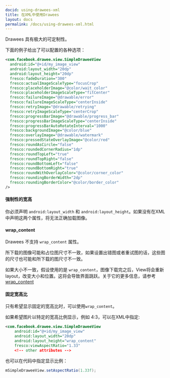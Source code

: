 ```yaml
---
docid: using-drawees-xml
title: 在XML中使用Drawees
layout: docs
permalink: /docs/using-drawees-xml.html
---
```


Drawees 具有极大的可定制性。

下面的例子给出了可以配置的各种选项：

```xml
<com.facebook.drawee.view.SimpleDraweeView
  android:id="@+id/my_image_view"
  android:layout_width="20dp"
  android:layout_height="20dp"
  fresco:fadeDuration="300"
  fresco:actualImageScaleType="focusCrop"
  fresco:placeholderImage="@color/wait_color"
  fresco:placeholderImageScaleType="fitCenter"
  fresco:failureImage="@drawable/error"
  fresco:failureImageScaleType="centerInside"
  fresco:retryImage="@drawable/retrying"
  fresco:retryImageScaleType="centerCrop"
  fresco:progressBarImage="@drawable/progress_bar"
  fresco:progressBarImageScaleType="centerInside"
  fresco:progressBarAutoRotateInterval="1000"
  fresco:backgroundImage="@color/blue"
  fresco:overlayImage="@drawable/watermark"
  fresco:pressedStateOverlayImage="@color/red"
  fresco:roundAsCircle="false"
  fresco:roundedCornerRadius="1dp"
  fresco:roundTopLeft="true"
  fresco:roundTopRight="false"
  fresco:roundBottomLeft="false"
  fresco:roundBottomRight="true"
  fresco:roundWithOverlayColor="@color/corner_color"
  fresco:roundingBorderWidth="2dp"
  fresco:roundingBorderColor="@color/border_color"
/>
```

#### 强制性的宽高

你必须声明 `android:layout_width` 和 `android:layout_height`。如果没有在XML中声明这两个属性，将无法正确加载图像。

#### wrap_content

Drawees 不支持 `wrap_content` 属性。

所下载的图像可能和占位图尺寸不一致，如果设置出错图或者重试图的话，这些图的尺寸也可能和所下载的图尺寸不一致。

如果大小不一致，假设使用的是 `wrap_content`，图像下载完之后，View将会重新layout，改变大小和位置。这将会导致界面跳跃。关于它的更多信息，请参考[wrap_content](wrap-content.html#_)

#### 固定宽高比

只有希望显示固定的宽高比时，可以使用`wrap_content`。

如果希望图片以特定的宽高比例显示，例如 4:3，可以在XML中指定:

```xml
<com.facebook.drawee.view.SimpleDraweeView
    android:id="@+id/my_image_view"
    android:layout_width="20dp"
    android:layout_height="wrap_content"
    fresco:viewAspectRatio="1.33"
    <!-- other attributes -->
```

也可以在代码中指定显示比例：

```java
mSimpleDraweeView.setAspectRatio(1.33f);
```
